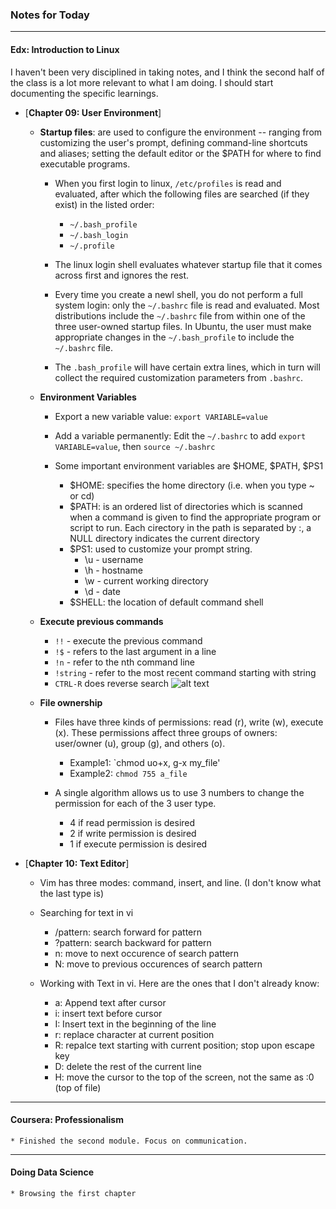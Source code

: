 ### Notes for Today

---
#### Edx: Introduction to Linux

I haven't been very disciplined in taking notes, and I think the second half of the class is a lot more relevant to what I am doing. I should start documenting the specific learnings.

* [**Chapter 09: User Environment**]

	* **Startup files**: are used to configure the environment -- ranging from customizing the user's prompt, defining command-line shortcuts and aliases; setting the default editor or the $PATH for where to find executable programs.

		* When you first login to linux, `/etc/profiles` is read and evaluated, after which the following files are searched (if they exist) in the listed order:

			* `~/.bash_profile`
			* `~/.bash_login`
			* `~/.profile`

		* The linux login shell evaluates whatever startup file that it comes across first and ignores the rest.

		* Every time you create a newl shell, you do not perform a full system login: only the `~/.bashrc` file is read and evaluated. Most distributions include the `~/.bashrc` file from within one of the three user-owned startup files. In Ubuntu, the user must make appropriate changes in the `~/.bash_profile` to include the `~/.bashrc` file.

		* The `.bash_profile` will have certain extra lines, which in turn will collect the required customization parameters from `.bashrc`.

	* **Environment Variables**

		* Export a new variable value: `export VARIABLE=value`
		* Add a variable permanently: Edit the `~/.bashrc` to add `export VARIABLE=value`, then `source ~/.bashrc`

		* Some important environment variables are $HOME, $PATH, $PS1
			* $HOME: specifies the home directory (i.e. when you type ~ or cd)
			* $PATH: is an ordered list of directories which is scanned when a command is given to find the appropriate program or script to run. Each cirectory in the path is separated by :, a NULL directory indicates the current directory
			* $PS1: used to customize your prompt string. 
				* \u - username
				* \h - hostname
				* \w - current working directory
				* \d - date
			* $SHELL: the location of default command shell

	* **Execute previous commands**

		* `!!` - execute the previous command
		* `!$` - refers to the last argument in a line 
		* `!n` - refer to the nth command line
		* `!string` - refer to the most recent command starting with string
		* `CTRL-R` does reverse search
		![alt text](https://github.com/robert8138/Calendar_Notes/blob/master/images/shell_keyboard_shortcut.png)

	* **File ownership**

		* Files have three kinds of permissions: read (r), write (w), execute (x). These permissions affect three groups of owners: user/owner (u), group (g), and others (o).

			* Example1: `chmod uo+x, g-x my_file'
			* Example2: `chmod 755 a_file`

		* A single algorithm allows us to use 3 numbers to change the permission for each of the 3 user type.

			* 4 if read permission is desired
			* 2 if write permission is desired
			* 1 if execute permission is desired

* [**Chapter 10: Text Editor**]

	* Vim has three modes: command, insert, and line. (I don't know what the last type is)
	
	* Searching for text in vi
		* /pattern: search forward for pattern
		* ?pattern: search backward for pattern
		* n: move to next occurence of search pattern
		* N: move to previous occurences of search pattern
	
	* Working with Text in vi. Here are the ones that I don't already know:
		* a: Append text after cursor
		* i: insert text before cursor
		* I: Insert text in the beginning of the line
		* r: replace character at current position
		* R: repalce text starting with current position; stop upon escape key
		* D: delete the rest of the current line
		* H: move the cursor to the top of the screen, not the same as :0 (top of file)

---
#### Coursera: Professionalism
	* Finished the second module. Focus on communication.

---
#### Doing Data Science
	* Browsing the first chapter 

